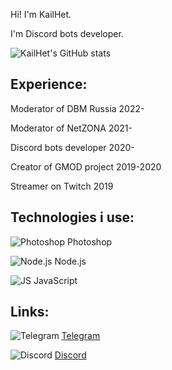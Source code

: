 Hi! I'm KailHet. 

I'm Discord bots developer.

![KailHet's GitHub stats](https://github-readme-stats.vercel.app/api?username=kailHet&theme=dark&show_icons=true)

## Experience:
Moderator of DBM Russia 2022-

Moderator of NetZONA 2021-

Discord bots developer 2020-

Creator of GMOD project 2019-2020

Streamer on Twitch 2019

## Technologies i use:
![Photoshop](https://user-images.githubusercontent.com/71993307/182714721-f2254aca-4069-47dd-9d5a-4746d67e0579.png) Photoshop

![Node.js](https://user-images.githubusercontent.com/71993307/182714725-c4ad8f16-5300-43a3-9dcb-33238689cc25.png) Node.js

![JS](https://user-images.githubusercontent.com/71993307/182714727-e5e26d9a-894d-4233-a86f-b6873f459ea6.png) JavaScript

## Links:
![Telegram](https://user-images.githubusercontent.com/71993307/182714726-aef9933e-2eb9-4965-af88-784593588e95.png) [Telegram](https://t.me/F9712)

![Discord](https://user-images.githubusercontent.com/71993307/182714597-8d144eb5-74c6-4e61-88d1-447b09c2035f.png) [Discord](https://discord.com/users/344482543632121856)

